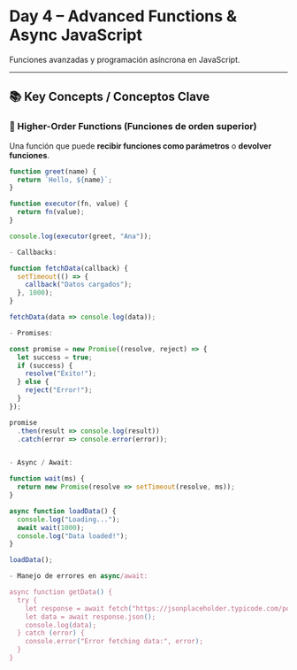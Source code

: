 # Day 4 – Advanced Functions & Async JavaScript  
Funciones avanzadas y programación asíncrona en JavaScript.

---

## 📚 Key Concepts / Conceptos Clave

### 🔹 Higher-Order Functions (Funciones de orden superior)
Una función que puede **recibir funciones como parámetros** o **devolver funciones**.

```javascript
function greet(name) {
  return `Hello, ${name}`;
}

function executor(fn, value) {
  return fn(value);
}

console.log(executor(greet, "Ana"));

- Callbacks:

function fetchData(callback) {
  setTimeout(() => {
    callback("Datos cargados");
  }, 1000);
}

fetchData(data => console.log(data));

- Promises:

const promise = new Promise((resolve, reject) => {
  let success = true;
  if (success) {
    resolve("Éxito!");
  } else {
    reject("Error!");
  }
});

promise
  .then(result => console.log(result))
  .catch(error => console.error(error));


- Async / Await:

function wait(ms) {
  return new Promise(resolve => setTimeout(resolve, ms));
}

async function loadData() {
  console.log("Loading...");
  await wait(1000);
  console.log("Data loaded!");
}

loadData();

- Manejo de errores en async/await:

async function getData() {
  try {
    let response = await fetch("https://jsonplaceholder.typicode.com/posts/1");
    let data = await response.json();
    console.log(data);
  } catch (error) {
    console.error("Error fetching data:", error);
  }
}
